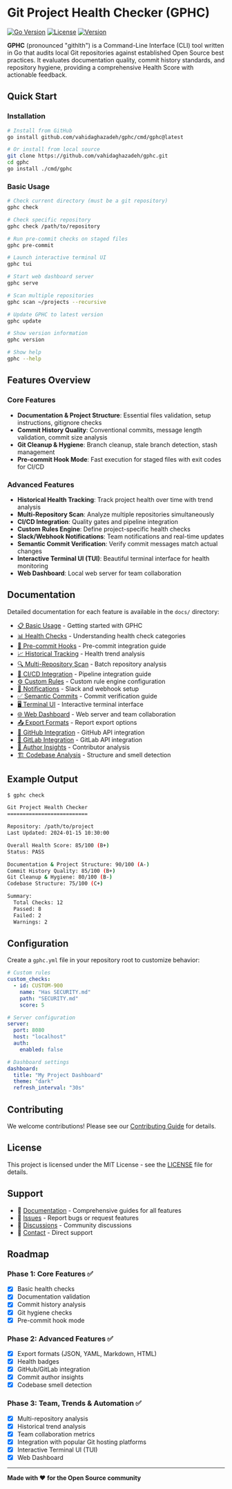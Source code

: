 # Git Project Health Checker (GPHC)

[![Go Version](https://img.shields.io/badge/go-%3E%3D1.19-blue.svg)](https://golang.org/)
[![License](https://img.shields.io/badge/license-MIT-green.svg)](LICENSE)
[![Version](https://img.shields.io/badge/version-1.0.0-orange.svg)](https://github.com/opsource/gphc)

**GPHC** (pronounced "githlth") is a Command-Line Interface (CLI) tool written in Go that audits local Git repositories against established Open Source best practices. It evaluates documentation quality, commit history standards, and repository hygiene, providing a comprehensive Health Score with actionable feedback.

## Quick Start

### Installation
```bash
# Install from GitHub
go install github.com/vahidaghazadeh/gphc/cmd/gphc@latest

# Or install from local source
git clone https://github.com/vahidaghazadeh/gphc.git
cd gphc
go install ./cmd/gphc
```

### Basic Usage
```bash
# Check current directory (must be a git repository)
gphc check

# Check specific repository
gphc check /path/to/repository

# Run pre-commit checks on staged files
gphc pre-commit

# Launch interactive terminal UI
gphc tui

# Start web dashboard server
gphc serve

# Scan multiple repositories
gphc scan ~/projects --recursive

# Update GPHC to latest version
gphc update

# Show version information
gphc version

# Show help
gphc --help
```

## Features Overview

### Core Features
- **Documentation & Project Structure**: Essential files validation, setup instructions, gitignore checks
- **Commit History Quality**: Conventional commits, message length validation, commit size analysis
- **Git Cleanup & Hygiene**: Branch cleanup, stale branch detection, stash management
- **Pre-commit Hook Mode**: Fast execution for staged files with exit codes for CI/CD

### Advanced Features
- **Historical Health Tracking**: Track project health over time with trend analysis
- **Multi-Repository Scan**: Analyze multiple repositories simultaneously
- **CI/CD Integration**: Quality gates and pipeline integration
- **Custom Rules Engine**: Define project-specific health checks
- **Slack/Webhook Notifications**: Team notifications and real-time updates
- **Semantic Commit Verification**: Verify commit messages match actual changes
- **Interactive Terminal UI (TUI)**: Beautiful terminal interface for health monitoring
- **Web Dashboard**: Local web server for team collaboration

## Documentation

Detailed documentation for each feature is available in the `docs/` directory:

- [📋 Basic Usage](docs/basic-usage.md) - Getting started with GPHC
- [📊 Health Checks](docs/health-checks.md) - Understanding health check categories
- [🔧 Pre-commit Hooks](docs/pre-commit-hooks.md) - Pre-commit integration guide
- [📈 Historical Tracking](docs/historical-tracking.md) - Health trend analysis
- [🔍 Multi-Repository Scan](docs/multi-repository-scan.md) - Batch repository analysis
- [🚀 CI/CD Integration](docs/ci-cd-integration.md) - Pipeline integration guide
- [⚙️ Custom Rules](docs/custom-rules.md) - Custom rule engine configuration
- [📢 Notifications](docs/notifications.md) - Slack and webhook setup
- [✅ Semantic Commits](docs/semantic-commits.md) - Commit verification guide
- [🖥️ Terminal UI](docs/terminal-ui.md) - Interactive terminal interface
- [🌐 Web Dashboard](docs/web-dashboard.md) - Web server and team collaboration
- [📤 Export Formats](docs/export-formats.md) - Report export options
- [🔗 GitHub Integration](docs/github-integration.md) - GitHub API integration
- [🔗 GitLab Integration](docs/gitlab-integration.md) - GitLab API integration
- [👥 Author Insights](docs/author-insights.md) - Contributor analysis
- [🏗️ Codebase Analysis](docs/codebase-analysis.md) - Structure and smell detection

## Example Output

```bash
$ gphc check

Git Project Health Checker
==========================

Repository: /path/to/project
Last Updated: 2024-01-15 10:30:00

Overall Health Score: 85/100 (B+)
Status: PASS

Documentation & Project Structure: 90/100 (A-)
Commit History Quality: 85/100 (B+)
Git Cleanup & Hygiene: 80/100 (B-)
Codebase Structure: 75/100 (C+)

Summary:
  Total Checks: 12
  Passed: 8
  Failed: 2
  Warnings: 2
```

## Configuration

Create a `gphc.yml` file in your repository root to customize behavior:

```yaml
# Custom rules
custom_checks:
  - id: CUSTOM-900
    name: "Has SECURITY.md"
    path: "SECURITY.md"
    score: 5

# Server configuration
server:
  port: 8080
  host: "localhost"
  auth:
    enabled: false

# Dashboard settings
dashboard:
  title: "My Project Dashboard"
  theme: "dark"
  refresh_interval: "30s"
```

## Contributing

We welcome contributions! Please see our [Contributing Guide](CONTRIBUTING.md) for details.

## License

This project is licensed under the MIT License - see the [LICENSE](LICENSE) file for details.

## Support

- 📖 [Documentation](docs/) - Comprehensive guides for all features
- 🐛 [Issues](https://github.com/vahidaghazadeh/gphc/issues) - Report bugs or request features
- 💬 [Discussions](https://github.com/vahidaghazadeh/gphc/discussions) - Community discussions
- 📧 [Contact](mailto:support@gphc.dev) - Direct support

## Roadmap

### Phase 1: Core Features ✅
- [x] Basic health checks
- [x] Documentation validation
- [x] Commit history analysis
- [x] Git hygiene checks
- [x] Pre-commit hook mode

### Phase 2: Advanced Features ✅
- [x] Export formats (JSON, YAML, Markdown, HTML)
- [x] Health badges
- [x] GitHub/GitLab integration
- [x] Commit author insights
- [x] Codebase smell detection

### Phase 3: Team, Trends & Automation ✅
- [x] Multi-repository analysis
- [x] Historical trend analysis
- [x] Team collaboration metrics
- [x] Integration with popular Git hosting platforms
- [x] Interactive Terminal UI (TUI)
- [x] Web Dashboard

---

**Made with ❤️ for the Open Source community**